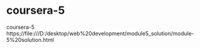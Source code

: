 # coursera-5
coursera-5
https;//file:///D:/desktop/web%20development/module5_solution/module-5%20solution.html
